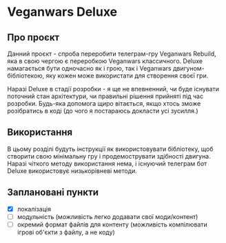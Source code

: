 # Veganwars Deluxe
## Про проєкт
Данний проєкт - спроба переробити телеграм-гру Veganwars Rebuild, яка в свою чергою є переробкою Veganwars классичного. Deluxe намагається бути одночасно як і грою, так і Veganwars двигуном-бібліотекою, яку кожен може використати для створення своєї гри. 

Наразі Deluxe в стадії розробки - я ще не впевненний, чи буде існувати поточний стан архітектури, чи правильні рішення прийняті під час розробки. Будь-яка допомога щиро вітається, якщо хтось зможе розібратись в коді (до чого я постараюсь докласти усі зусилля.)

## Використання
В цьому розділі будуть інструкції як використовувати бібліотеку, щоб створити свою мінімальну гру і продемострувати здібності двигуна. Наразі чіткого методу використання нема, і існуючий телеграм бот Deluxe використовує низькорівневі методи.

## Заплановані пункти
- [x] локалізація
- [ ] модульність (можливість легко додавати свої моди/контент)
- [ ] окремий формат файлів для контенту (можливість компілювати ігрові об'єкти з файлу, а не коду)